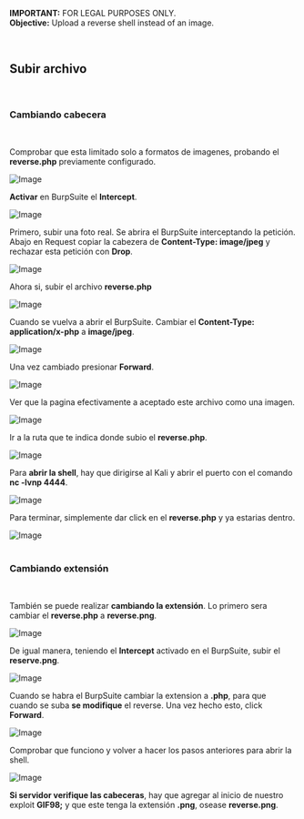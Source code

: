 **IMPORTANT:** FOR LEGAL PURPOSES ONLY.<br>
**Objective:** Upload a reverse shell instead of an image.

<br>

## Subir archivo
<br>

### Cambiando cabecera
<br>

Comprobar que esta limitado solo a formatos de imagenes, probando el **reverse.php** previamente configurado.

![Image](https://github.com/user-attachments/assets/21b46800-6cf0-4dd8-b8b4-372740dfb5e6)
<br>

**Activar** en BurpSuite el **Intercept**.

![Image](https://github.com/user-attachments/assets/edad7ea0-0d39-4c23-91c7-f37ed03f68c6)
<br>

Primero, subir una foto real. Se abrira el BurpSuite interceptando la petición. 
Abajo en Request copiar la cabezera de **Content-Type: image/jpeg** y rechazar esta petición con **Drop**.

![Image](https://github.com/user-attachments/assets/5a2620c9-2f7e-4c15-934e-6d055bd7c137)
<br>

Ahora si, subir el archivo **reverse.php**

![Image](https://github.com/user-attachments/assets/ba61ccab-508d-4609-ba09-b0198b3f2788)
<br>

Cuando se vuelva a abrir el BurpSuite. Cambiar el **Content-Type: application/x-php** a **image/jpeg**.

![Image](https://github.com/user-attachments/assets/0ce77bef-6bf1-4870-8d34-88eeef213879)
<br>

Una vez cambiado presionar **Forward**.

![Image](https://github.com/user-attachments/assets/a19d0350-ff9a-403d-a403-f214983681c5)
<br>

Ver que la pagina efectivamente a aceptado este archivo como una imagen.

![Image](https://github.com/user-attachments/assets/e6136312-3337-46f6-9bca-88f513f30f47)
<br>

Ir a la ruta que te indica donde subio el **reverse.php**.

![Image](https://github.com/user-attachments/assets/56d6d511-bb7c-4b83-b37f-65baa24d28aa)
<br>

Para **abrir la shell**, hay que dirigirse al Kali y abrir el puerto con el comando **nc -lvnp 4444**.

![Image](https://github.com/user-attachments/assets/1fb22dd0-f782-4edc-88c0-d270b2322819)
<br>

Para terminar, simplemente dar click en el **reverse.php** y ya estarias dentro.

![Image](https://github.com/user-attachments/assets/20b1b90e-0452-4de7-861b-6670053c9434)
<br>
<br>

### Cambiando extensión
<br>

También se puede realizar **cambiando la extensión**. Lo primero sera cambiar el **reverse.php** a **reverse.png**.

![Image](https://github.com/user-attachments/assets/a264d43b-7e97-48e9-b8fb-b0e564fc6690)
<br>

De igual manera, teniendo el **Intercept** activado en el BurpSuite, subir el **reserve.png**.

![Image](https://github.com/user-attachments/assets/ec98b5bb-4911-41b9-b560-50ead87dd6e6)
<br>

Cuando se habra el BurpSuite cambiar la extension a **.php**, para que cuando se suba **se modifique** el reverse.
Una vez hecho esto, click **Forward**.

![Image](https://github.com/user-attachments/assets/c36c4280-7c5d-429c-b9d2-c157f2f9f27e)
<br>

Comprobar que funciono y volver a hacer los pasos anteriores para abrir la shell.

![Image](https://github.com/user-attachments/assets/297fa5ff-d2e0-4ab7-a29c-1ffc4e3d8b92)
<br>

**Si servidor verifique las cabeceras**, hay que agregar al inicio de nuestro exploit **GIF98;** y que este tenga la extensión **.png**, osease **reverse.png**.
<br>













